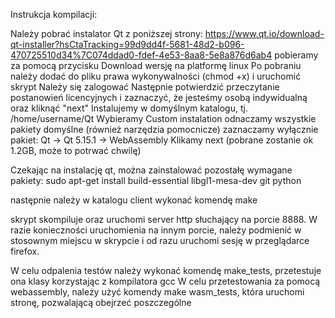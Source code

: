 Instrukcja kompilacji:

Należy pobrać instalator Qt z poniższej strony:
https://www.qt.io/download-qt-installer?hsCtaTracking=99d9dd4f-5681-48d2-b096-470725510d34%7C074ddad0-fdef-4e53-8aa8-5e8a876d6ab4
pobieramy za pomocą przycisku Download wersję na platformę linux
Po pobraniu należy dodać do pliku prawa wykonywalności (chmod +x) i uruchomić skrypt
Należy się zalogować
Następnie potwierdzić przeczytanie postanowień licencyjnych i zaznaczyć, że jesteśmy osobą indywidualną oraz kliknąć "next"
Instalujemy w domyślnym katalogu, tj. /home/username/Qt
Wybieramy Custom instalation
odnaczamy wszystkie pakiety domyślne (również narzędzia pomocnicze)
zaznaczamy wyłącznie pakiet: Qt -> Qt 5.15.1 -> WebAssembly
Klikamy next (pobrane zostanie ok 1.2GB, może to potrwać chwilę)

Czekając na instalację qt, można zainstalować pozostałę wymagane pakiety:
sudo apt-get install build-essential libgl1-mesa-dev git python

następnie należy w katalogu client wykonać komendę make

skrypt skompiluje oraz uruchomi server http słuchający na porcie 8888. W razie konieczności uruchomienia na innym porcie, należy podmienić w stosownym miejscu w skrypcie i od razu uruchomi sesję w przeglądarce firefox.

W celu odpalenia testów należy wykonać komendę make_tests, przetestuje ona klasy korzystając z kompilatora gcc
W celu przetestowania za pomocą webassembly, należy użyć komendy make wasm_tests, która uruchomi stronę, pozwalającą obejrzeć poszczególne 